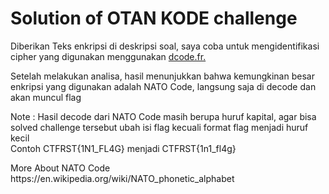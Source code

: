 # Solution of OTAN KODE challenge

<p> Diberikan Teks enkripsi di deskripsi soal, saya coba untuk mengidentifikasi cipher yang digunakan menggunakan <a href="https://www.dcode.fr/cipher-identifier"> dcode.fr. </a> </p>
<p> Setelah melakukan analisa, hasil menunjukkan bahwa kemungkinan besar enkripsi yang digunakan adalah NATO Code, langsung saja di decode dan akan muncul flag </p>
<p> Note : Hasil decode dari NATO Code masih berupa huruf kapital, agar bisa solved challenge tersebut ubah isi flag kecuali format flag menjadi huruf kecil <br> Contoh CTFRST{1N1_FL4G} menjadi CTFRST{1n1_fl4g} </br> </p>

<p> More About NATO Code <br> https://en.wikipedia.org/wiki/NATO_phonetic_alphabet </br></p>
